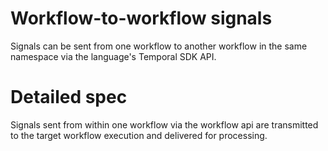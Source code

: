 # Workflow-to-workflow signals

Signals can be sent from one workflow to another workflow in the
same namespace via the language's Temporal SDK API.

# Detailed spec

Signals sent from within one workflow via the workflow api are transmitted to the target
workflow execution and delivered for processing.
